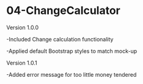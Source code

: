 # 04-ChangeCalculator


Version 1.0.0


-Included Change calculation functionality

-Applied default Bootstrap styles to match mock-up


Version 1.0.1


-Added error message for too little money tendered
